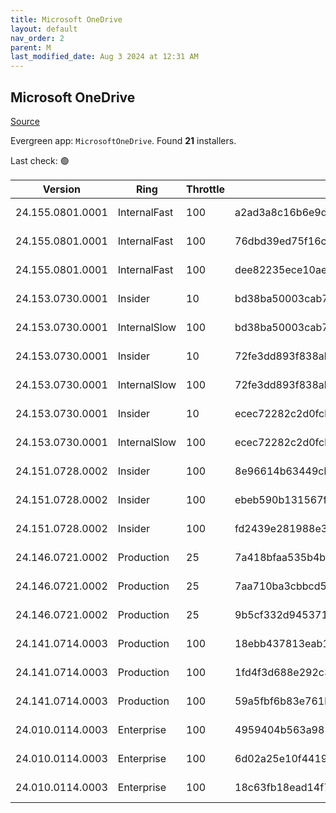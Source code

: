 ```yaml
---
title: Microsoft OneDrive
layout: default
nav_order: 2
parent: M
last_modified_date: Aug 3 2024 at 12:31 AM
---
```


## Microsoft OneDrive

[Source](https://onedrive.live.com/)

Evergreen app: `MicrosoftOneDrive`. Found **21** installers.

Last check: 🟢

| Version          | Ring         | Throttle | Sha256                                                           | Architecture | Type | URI                                                                                                                                                                  |
| ---------------- | ------------ | -------- | ---------------------------------------------------------------- | ------------ | ---- | -------------------------------------------------------------------------------------------------------------------------------------------------------------------- |
| 24.155.0801.0001 | InternalFast | 100      | a2ad3a8c16b6e9d44b87ddb31b4a33c73f0944d849c5081966661801f4791a74 | ARM64        | exe  | [https://oneclient.sfx.ms/Win/Installers/24.155.0801.0001/arm64/OneDriveSetup.exe](https://oneclient.sfx.ms/Win/Installers/24.155.0801.0001/arm64/OneDriveSetup.exe) |
| 24.155.0801.0001 | InternalFast | 100      | 76dbd39ed75f16c4a260e7ca39985d57d3172f54d497f9ed34b403ba2f313502 | x64          | exe  | [https://oneclient.sfx.ms/Win/Installers/24.155.0801.0001/amd64/OneDriveSetup.exe](https://oneclient.sfx.ms/Win/Installers/24.155.0801.0001/amd64/OneDriveSetup.exe) |
| 24.155.0801.0001 | InternalFast | 100      | dee82235ece10ae6eb8a2fed95e5299e9f5b4376857d07456afb4a4bdbc8aaa1 | x86          | exe  | [https://oneclient.sfx.ms/Win/Installers/24.155.0801.0001/OneDriveSetup.exe](https://oneclient.sfx.ms/Win/Installers/24.155.0801.0001/OneDriveSetup.exe)             |
| 24.153.0730.0001 | Insider      | 10       | bd38ba50003cab7ea039f1ad1c474d9502b4004fdb35f1be8e170126a509307d | ARM64        | exe  | [https://oneclient.sfx.ms/Win/Installers/24.153.0730.0001/arm64/OneDriveSetup.exe](https://oneclient.sfx.ms/Win/Installers/24.153.0730.0001/arm64/OneDriveSetup.exe) |
| 24.153.0730.0001 | InternalSlow | 100      | bd38ba50003cab7ea039f1ad1c474d9502b4004fdb35f1be8e170126a509307d | ARM64        | exe  | [https://oneclient.sfx.ms/Win/Installers/24.153.0730.0001/arm64/OneDriveSetup.exe](https://oneclient.sfx.ms/Win/Installers/24.153.0730.0001/arm64/OneDriveSetup.exe) |
| 24.153.0730.0001 | Insider      | 10       | 72fe3dd893f838ab3f417f29bf8f39bcf7e8d9d685ed0e6ece4943b329d5cc83 | x64          | exe  | [https://oneclient.sfx.ms/Win/Installers/24.153.0730.0001/amd64/OneDriveSetup.exe](https://oneclient.sfx.ms/Win/Installers/24.153.0730.0001/amd64/OneDriveSetup.exe) |
| 24.153.0730.0001 | InternalSlow | 100      | 72fe3dd893f838ab3f417f29bf8f39bcf7e8d9d685ed0e6ece4943b329d5cc83 | x64          | exe  | [https://oneclient.sfx.ms/Win/Installers/24.153.0730.0001/amd64/OneDriveSetup.exe](https://oneclient.sfx.ms/Win/Installers/24.153.0730.0001/amd64/OneDriveSetup.exe) |
| 24.153.0730.0001 | Insider      | 10       | ecec72282c2d0fcb5ad475c56446aea74349cc47d5e49221fb04602a4b3c2436 | x86          | exe  | [https://oneclient.sfx.ms/Win/Installers/24.153.0730.0001/OneDriveSetup.exe](https://oneclient.sfx.ms/Win/Installers/24.153.0730.0001/OneDriveSetup.exe)             |
| 24.153.0730.0001 | InternalSlow | 100      | ecec72282c2d0fcb5ad475c56446aea74349cc47d5e49221fb04602a4b3c2436 | x86          | exe  | [https://oneclient.sfx.ms/Win/Installers/24.153.0730.0001/OneDriveSetup.exe](https://oneclient.sfx.ms/Win/Installers/24.153.0730.0001/OneDriveSetup.exe)             |
| 24.151.0728.0002 | Insider      | 100      | 8e96614b63449cb134d0067b08bcd1212e61e6bc339dd00058127271ba77d8d2 | ARM64        | exe  | [https://oneclient.sfx.ms/Win/Installers/24.151.0728.0002/arm64/OneDriveSetup.exe](https://oneclient.sfx.ms/Win/Installers/24.151.0728.0002/arm64/OneDriveSetup.exe) |
| 24.151.0728.0002 | Insider      | 100      | ebeb590b131567f0364e9c9536c1948b863eb16c08f2d6be906ab667b1dac3e1 | x64          | exe  | [https://oneclient.sfx.ms/Win/Installers/24.151.0728.0002/amd64/OneDriveSetup.exe](https://oneclient.sfx.ms/Win/Installers/24.151.0728.0002/amd64/OneDriveSetup.exe) |
| 24.151.0728.0002 | Insider      | 100      | fd2439e281988e3962eb308b850a3b1ffbdbf52e21b2533269ad77e7be7824a9 | x86          | exe  | [https://oneclient.sfx.ms/Win/Installers/24.151.0728.0002/OneDriveSetup.exe](https://oneclient.sfx.ms/Win/Installers/24.151.0728.0002/OneDriveSetup.exe)             |
| 24.146.0721.0002 | Production   | 25       | 7a418bfaa535b4b6ac592cb31e7b37ff17bc9052703fb9446abc2a804480ec46 | ARM64        | exe  | [https://oneclient.sfx.ms/Win/Installers/24.146.0721.0002/arm64/OneDriveSetup.exe](https://oneclient.sfx.ms/Win/Installers/24.146.0721.0002/arm64/OneDriveSetup.exe) |
| 24.146.0721.0002 | Production   | 25       | 7aa710ba3cbbcd5889f2da953b5dfbf333d4bcb0bb875178ca28cd0c10e33fef | x64          | exe  | [https://oneclient.sfx.ms/Win/Installers/24.146.0721.0002/amd64/OneDriveSetup.exe](https://oneclient.sfx.ms/Win/Installers/24.146.0721.0002/amd64/OneDriveSetup.exe) |
| 24.146.0721.0002 | Production   | 25       | 9b5cf332d945371932acda3f14fc09b26e691716ff488890dcafa06a24a7edaf | x86          | exe  | [https://oneclient.sfx.ms/Win/Installers/24.146.0721.0002/OneDriveSetup.exe](https://oneclient.sfx.ms/Win/Installers/24.146.0721.0002/OneDriveSetup.exe)             |
| 24.141.0714.0003 | Production   | 100      | 18ebb437813eab15474bc6362e3ff4d31ccce8d90e9efcb164dcde5ed490b730 | ARM64        | exe  | [https://oneclient.sfx.ms/Win/Installers/24.141.0714.0003/arm64/OneDriveSetup.exe](https://oneclient.sfx.ms/Win/Installers/24.141.0714.0003/arm64/OneDriveSetup.exe) |
| 24.141.0714.0003 | Production   | 100      | 1fd4f3d688e292c3f014f611ca98ee8b7f25ede59527aab7622f66299676bb69 | x64          | exe  | [https://oneclient.sfx.ms/Win/Installers/24.141.0714.0003/amd64/OneDriveSetup.exe](https://oneclient.sfx.ms/Win/Installers/24.141.0714.0003/amd64/OneDriveSetup.exe) |
| 24.141.0714.0003 | Production   | 100      | 59a5fbf6b83e761b9d64bce42ad0333158673d6f7b8ba9f6727f88570f46672e | x86          | exe  | [https://oneclient.sfx.ms/Win/Installers/24.141.0714.0003/OneDriveSetup.exe](https://oneclient.sfx.ms/Win/Installers/24.141.0714.0003/OneDriveSetup.exe)             |
| 24.010.0114.0003 | Enterprise   | 100      | 4959404b563a9813bd2e6ee361aad266135165676003db76dc173671f12cc390 | ARM64        | exe  | [https://oneclient.sfx.ms/Win/Installers/24.010.0114.0003/arm64/OneDriveSetup.exe](https://oneclient.sfx.ms/Win/Installers/24.010.0114.0003/arm64/OneDriveSetup.exe) |
| 24.010.0114.0003 | Enterprise   | 100      | 6d02a25e10f441976e856d9672c174a5c2e3f9966eca2934f2f701c00d2bfbf6 | x64          | exe  | [https://oneclient.sfx.ms/Win/Installers/24.010.0114.0003/amd64/OneDriveSetup.exe](https://oneclient.sfx.ms/Win/Installers/24.010.0114.0003/amd64/OneDriveSetup.exe) |
| 24.010.0114.0003 | Enterprise   | 100      | 18c63fb18ead14f73d690567c7854375214cf9e34fae721f78fe4fc86f64d4cf | x86          | exe  | [https://oneclient.sfx.ms/Win/Installers/24.010.0114.0003/OneDriveSetup.exe](https://oneclient.sfx.ms/Win/Installers/24.010.0114.0003/OneDriveSetup.exe)             |
